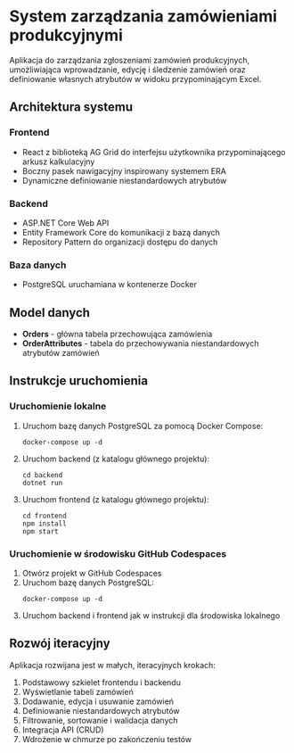 # System zarządzania zamówieniami produkcyjnymi

Aplikacja do zarządzania zgłoszeniami zamówień produkcyjnych, umożliwiająca wprowadzanie, edycję i śledzenie zamówień oraz definiowanie własnych atrybutów w widoku przypominającym Excel.

## Architektura systemu

### Frontend
- React z biblioteką AG Grid do interfejsu użytkownika przypominającego arkusz kalkulacyjny
- Boczny pasek nawigacyjny inspirowany systemem ERA
- Dynamiczne definiowanie niestandardowych atrybutów

### Backend
- ASP.NET Core Web API
- Entity Framework Core do komunikacji z bazą danych
- Repository Pattern do organizacji dostępu do danych

### Baza danych
- PostgreSQL uruchamiana w kontenerze Docker

## Model danych

- **Orders** - główna tabela przechowująca zamówienia
- **OrderAttributes** - tabela do przechowywania niestandardowych atrybutów zamówień

## Instrukcje uruchomienia

### Uruchomienie lokalne

1. Uruchom bazę danych PostgreSQL za pomocą Docker Compose:
   ```
   docker-compose up -d
   ```

2. Uruchom backend (z katalogu głównego projektu):
   ```
   cd backend
   dotnet run
   ```

3. Uruchom frontend (z katalogu głównego projektu):
   ```
   cd frontend
   npm install
   npm start
   ```

### Uruchomienie w środowisku GitHub Codespaces

1. Otwórz projekt w GitHub Codespaces
2. Uruchom bazę danych PostgreSQL:
   ```
   docker-compose up -d
   ```
3. Uruchom backend i frontend jak w instrukcji dla środowiska lokalnego

## Rozwój iteracyjny

Aplikacja rozwijana jest w małych, iteracyjnych krokach:

1. Podstawowy szkielet frontendu i backendu
2. Wyświetlanie tabeli zamówień
3. Dodawanie, edycja i usuwanie zamówień
4. Definiowanie niestandardowych atrybutów
5. Filtrowanie, sortowanie i walidacja danych
6. Integracja API (CRUD)
7. Wdrożenie w chmurze po zakończeniu testów
